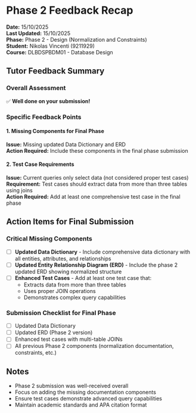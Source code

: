 # Phase 2 Feedback Recap

**Date:** 15/10/2025  
**Last Updated:** 15/10/2025  
**Phase:** Phase 2 - Design (Normalization and Constraints)  
**Student:** Nikolas Vincenti (9211929)  
**Course:** DLBDSPBDM01 - Database Design

## Tutor Feedback Summary

### Overall Assessment
✅ **Well done on your submission!**

### Specific Feedback Points

#### 1. Missing Components for Final Phase
**Issue:** Missing updated Data Dictionary and ERD  
**Action Required:** Include these components in the final phase submission

#### 2. Test Case Requirements
**Issue:** Current queries only select data (not considered proper test cases)  
**Requirement:** Test cases should extract data from more than three tables using joins  
**Action Required:** Add at least one comprehensive test case in the final phase

## Action Items for Final Submission

### Critical Missing Components
- [ ] **Updated Data Dictionary** - Include comprehensive data dictionary with all entities, attributes, and relationships
- [ ] **Updated Entity Relationship Diagram (ERD)** - Include the phase 2 updated ERD showing normalized structure
- [ ] **Enhanced Test Cases** - Add at least one test case that:
  - Extracts data from more than three tables
  - Uses proper JOIN operations
  - Demonstrates complex query capabilities

### Submission Checklist for Final Phase
- [ ] Updated Data Dictionary
- [ ] Updated ERD (Phase 2 version)
- [ ] Enhanced test cases with multi-table JOINs
- [ ] All previous Phase 2 components (normalization documentation, constraints, etc.)

## Notes
- Phase 2 submission was well-received overall
- Focus on adding the missing documentation components
- Ensure test cases demonstrate advanced query capabilities
- Maintain academic standards and APA citation format



